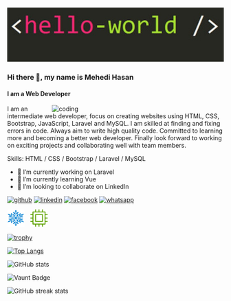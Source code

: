 ![logo](https://github.com/smmehedi4u/smmehedi4u/blob/main/1699219283019.jpeg)
### Hi there 👋, my name is Mehedi Hasan
#### I am a Web Developer

<img align="right" alt="coding" width="400" src="https://user-images.githubusercontent.com/55389276/140866485-8fb1c876-9a8f-4d6a-98dc-08c4981eaf70.gif">

I am an intermediate web developer, focus on creating websites using HTML, CSS, Bootstrap, JavaScript, Laravel and MySQL. I am skilled at finding and fixing errors in code. Always aim to write high quality code. Committed to learning more and becoming a better web developer. Finally look forward to working on exciting projects and collaborating well with team members.

Skills: HTML / CSS / Bootstrap / Laravel / MySQL

- 🔭 I’m currently working on Laravel 
- 🌱 I’m currently learning Vue 
- 👯 I’m looking to collaborate on LinkedIn 


[<img src='https://cdn.jsdelivr.net/npm/simple-icons@3.0.1/icons/github.svg' alt='github' height='40'>](https://github.com/smmehedi4u)  [<img src='https://cdn.jsdelivr.net/npm/simple-icons@3.0.1/icons/linkedin.svg' alt='linkedin' height='40'>](https://www.linkedin.com/in/https://www.linkedin.com/in/mehedi-hasan-muhit-8714841b0//)  [<img src='https://cdn.jsdelivr.net/npm/simple-icons@3.0.1/icons/facebook.svg' alt='facebook' height='40'>](https://www.facebook.com/https://www.facebook.com/smmehedi4u/)  [<img src='https://cdn.jsdelivr.net/npm/simple-icons@3.0.1/icons/whatsapp.svg' alt='whatsapp' height='40'>](https://web.whatsapp.com)  

<a href='https://archiveprogram.github.com/'><img src='https://raw.githubusercontent.com/acervenky/animated-github-badges/master/assets/acbadge.gif' width='40' height='40'></a> <a href='https://docs.github.com/en/developers'><img src='https://raw.githubusercontent.com/acervenky/animated-github-badges/master/assets/devbadge.gif' width='40' height='40'></a> 

[![trophy](https://github-profile-trophy.vercel.app/?username=smmehedi4u)](https://github.com/ryo-ma/github-profile-trophy)

[![Top Langs](https://github-readme-stats.vercel.app/api/top-langs/?username=smmehedi4u)](https://github.com/anuraghazra/github-readme-stats)

![GitHub stats](https://github-readme-stats.vercel.app/api?username=smmehedi4u&show_icons=true&count_private=true)  

![Vaunt Badge](https://api.vaunt.dev/v1/github/entities/smmehedi4u/contributions?format=svg&private=true)  

![GitHub streak stats](https://streak-stats.demolab.com/?user=smmehedi4u)  

